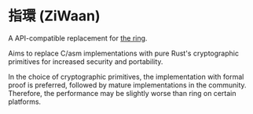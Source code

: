 # 指環 (ZiWaan)

A API-compatible replacement for [the ring](https://github.com/briansmith/ring).

Aims to replace C/asm implementations with pure Rust's cryptographic primitives
for increased security and portability.

In the choice of cryptographic primitives,
the implementation with formal proof is preferred,
followed by mature implementations in the community.
Therefore, the performance may be slightly worse than ring on certain platforms.
